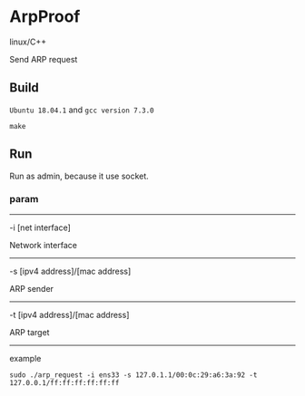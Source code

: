 # ArpProof

linux/C++

Send ARP request

## Build
`Ubuntu 18.04.1` and `gcc version 7.3.0`

```
make
```

## Run
Run as admin, because it use socket.

### param
---
-i [net interface]

Network interface

---

-s [ipv4 address]/[mac address]

ARP sender

---

-t [ipv4 address]/[mac address]

ARP target

---

example

```shell
sudo ./arp_request -i ens33 -s 127.0.1.1/00:0c:29:a6:3a:92 -t 127.0.0.1/ff:ff:ff:ff:ff:ff
```
